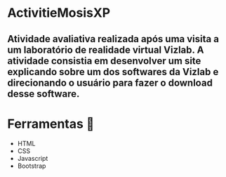 # ActivitieMosisXP

## Atividade avaliativa realizada após uma visita a um laboratório de realidade virtual Vizlab. A atividade consistia em desenvolver um site explicando sobre um dos softwares da Vizlab e direcionando o usuário para fazer o download desse software.

# Ferramentas 🧱
* HTML
* CSS
* Javascript
* Bootstrap
